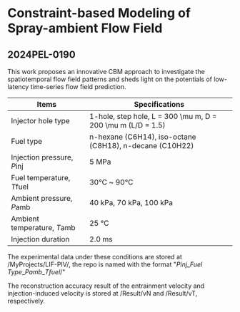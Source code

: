 # Constraint-based Modeling of Spray-ambient Flow Field
## 2024PEL-0190 

This work proposes an innovative CBM approach to investigate the spatiotemporal flow field patterns and sheds light on the potentials of low-latency time-series flow field prediction.

| Items                       | Specifications                                               |
| --------------------------- | ------------------------------------------------------------ |
| Injector hole type          | 1-hole, step hole, L = 300 \mu m, D = 200 \mu m (L/D = 1.5) |
| Fuel type                   | n-hexane (C6H14),  iso-octane (C8H18), n-decane (C10H22)     |
| Injection pressure, *P*inj  | 5 MPa                                                        |
| Fuel temperature, *T*fuel   | 30℃ ~ 90℃                                                    |
| Ambient pressure, *P*amb    | 40 kPa, 70 kPa, 100 kPa                                      |
| Ambient temperature, *T*amb | 25 ℃                                                         |
| Injection duration          | 2.0 ms                                                       |

The experimental data under these conditions are stored at /MyProjects/LIF-PIV/, the repo is named with the format "*Pinj*\_*Fuel Type*\_*Pamb*\_*Tfuel*/"

The reconstruction accuracy result of the entrainment velocity and injection-induced velocity is stored at /Result/vN and /Result/vT, respectively.



